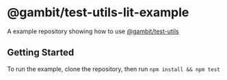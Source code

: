 # @gambit/test-utils-lit-example

A example repository showing how to use [@gambit/test-utils](https://github.com/doug-wade/gambit/packages/test-utils)

## Getting Started

To run the example, clone the repository, then run `npm install && npm test`
